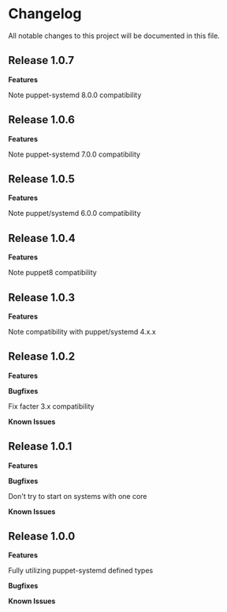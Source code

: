 # Changelog

All notable changes to this project will be documented in this file.

## Release 1.0.7

**Features**

Note puppet-systemd 8.0.0 compatibility

## Release 1.0.6

**Features**

Note puppet-systemd 7.0.0 compatibility

## Release 1.0.5

**Features**

Note puppet/systemd 6.0.0 compatibility

## Release 1.0.4

**Features**

Note puppet8 compatibility

## Release 1.0.3

**Features**

Note compatibility with puppet/systemd 4.x.x

## Release 1.0.2

**Features**

**Bugfixes**

Fix facter 3.x compatibility

**Known Issues**

## Release 1.0.1

**Features**

**Bugfixes**

Don't try to start on systems with one core

**Known Issues**

## Release 1.0.0

**Features**

Fully utilizing puppet-systemd defined types

**Bugfixes**

**Known Issues**
